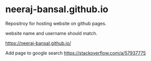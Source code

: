 # neeraj-bansal.github.io
Repositroy for hosting website on github pages.

website name and username should match.

https://neeraj-bansal.github.io/

Add page to google search
https://stackoverflow.com/a/57937775
